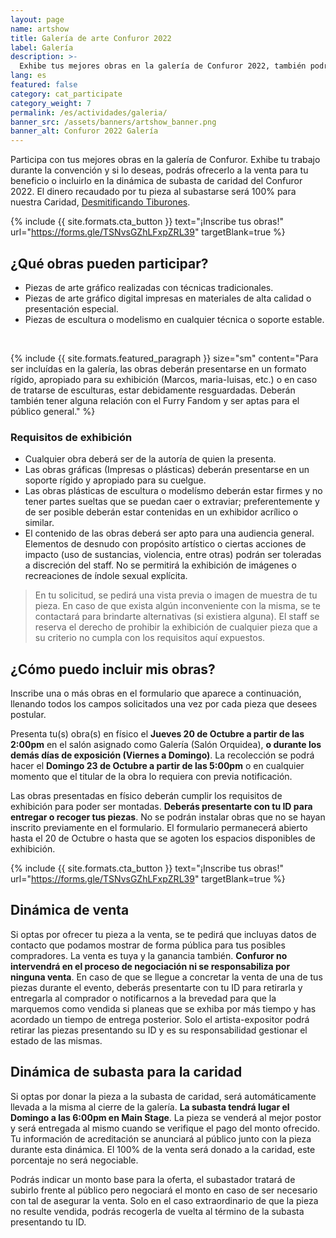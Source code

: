 ```yaml
---
layout: page
name: artshow
title: Galería de arte Confuror 2022
label: Galería
description: >-
  Exhibe tus mejores obras en la galería de Confuror 2022, también podrás ponerlas a la venta o subastarlas para la caridad.
lang: es
featured: false
category: cat_participate
category_weight: 7
permalink: /es/actividades/galeria/
banner_src: /assets/banners/artshow_banner.png
banner_alt: Confuror 2022 Galería
---
```


Participa con tus mejores obras en la galería de Confuror. Exhibe tu trabajo durante la convención y si lo deseas, podrás ofrecerlo a la venta para tu beneficio o incluirlo en la dinámica de subasta de caridad del Confuror 2022. El dinero recaudado por tu pieza al subastarse será 100% para nuestra Caridad, [Desmitificando Tiburones](/es/caridad/).

{%
  include {{ site.formats.cta_button }}
  text="¡Inscribe tus obras!"
  url="https://forms.gle/TSNvsGZhLFxpZRL39"
  targetBlank=true
%}

## ¿Qué obras pueden participar?

- Piezas de arte gráfico realizadas con técnicas tradicionales.
- Piezas de arte gráfico digital impresas en materiales de alta calidad o presentación especial.
- Piezas de escultura o modelismo en cualquier técnica o soporte estable.

<br>

{%
  include {{ site.formats.featured_paragraph }}
  size="sm"
  content="Para ser incluídas en la galería, las obras deberán presentarse en un formato rígido, apropiado para su exhibición (Marcos, maria-luisas, etc.) o en caso de tratarse de esculturas, estar debidamente resguardadas. Deberán también tener alguna relación con el Furry Fandom y ser aptas para el público general."
%}

### Requisitos de exhibición

- Cualquier obra deberá ser de la autoría de quien la presenta.
- Las obras gráficas (Impresas o plásticas) deberán presentarse en un soporte rígido y apropiado para su cuelgue.
- Las obras plásticas de escultura o modelísmo deberán estar firmes y no tener partes sueltas que se puedan caer o extraviar; preferentemente y de ser posible deberán estar contenidas en un exhibidor acrílico o similar.
- El contenido de las obras deberá ser apto para una audiencia general. Elementos de desnudo con propósito artístico o ciertas acciones de impacto (uso de sustancias, violencia, entre otras) podrán ser toleradas a discreción del staff. No se permitirá la exhibición de imágenes o recreaciones de índole sexual explícita.

> En tu solicitud, se pedirá una vista previa o imagen de muestra de tu pieza. En caso de que exista algún inconveniente con la misma, se te contactará para brindarte alternativas (si existiera alguna). El staff se reserva el derecho de prohibir la exhibición de cualquier pieza que a su criterio no cumpla con los requisitos aquí expuestos.

## ¿Cómo puedo incluir mis obras?

Inscribe una o más obras en el formulario que aparece a continuación, llenando todos los campos solicitados una vez por cada pieza que desees postular.

Presenta tu(s) obra(s) en físico el **Jueves 20 de Octubre a partir de las 2:00pm** en el salón asignado como Galería (Salón Orquidea), **o durante los demás días de exposición (Viernes a Domingo)**. La recolección se podrá hacer el **Domingo 23 de Octubre a partir de las 5:00pm** o en cualquier momento que el titular de la obra lo requiera con previa notificación.

Las obras presentadas en físico deberán cumplir los requisitos de exhibición para poder ser montadas. **Deberás presentarte con tu ID para entregar o recoger tus piezas**. No se podrán instalar obras que no se hayan inscrito previamente en el formulario. El formulario permanecerá abierto hasta el 20 de Octubre o hasta que se agoten los espacios disponibles de exhibición.

{%
  include {{ site.formats.cta_button }}
  text="¡Inscribe tus obras!"
  url="https://forms.gle/TSNvsGZhLFxpZRL39"
  targetBlank=true
%}

## Dinámica de venta

Si optas por ofrecer tu pieza a la venta, se te pedirá que incluyas datos de contacto que podamos mostrar de forma pública para tus posibles compradores. La venta es tuya y la ganancia también. **Confuror no intervendrá en el proceso de negociación ni se responsabiliza por ninguna venta**. En caso de que se llegue a concretar la venta de una de tus piezas durante el evento, deberás presentarte con tu ID para retirarla y entregarla al comprador o notificarnos a la brevedad para que la marquemos como vendida si planeas que se exhiba por más tiempo y has acordado un tiempo de entrega posterior. Solo el artista-expositor podrá retirar las piezas presentando su ID y es su responsabilidad gestionar el estado de las mismas.

## Dinámica de subasta para la caridad

Si optas por donar la pieza a la subasta de caridad, será automáticamente llevada a la misma al cierre de la galería. **La subasta tendrá lugar el Domingo a las 6:00pm en Main Stage**. La pieza se venderá al mejor postor y será entregada al mismo cuando se verifique el pago del monto ofrecido. Tu información de acreditación se anunciará al público junto con la pieza durante esta dinámica. El 100% de la venta será donado a la caridad, este porcentaje no será negociable.

Podrás indicar un monto base para la oferta, el subastador tratará de subirlo frente al público pero negociará el monto en caso de ser necesario con tal de asegurar la venta. Solo en el caso extraordinario de que la pieza no resulte vendida, podrás recogerla de vuelta al término de la subasta presentando tu ID.